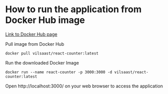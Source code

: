 # How to run the application from Docker Hub image

[Link to Docker Hub page](https://hub.docker.com/repository/docker/vilsaast/react-counter/general)

Pull image from Docker Hub

```
docker pull vilsaast/react-counter:latest
```

Run the downloaded Docker Image

```
docker run --name react-counter -p 3000:3000 -d vilsaast/react-counter:latest
```

Open http://localhost:3000/ on your web browser to access the application
